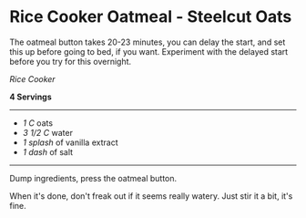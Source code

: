 # Rice Cooker Oatmeal - Steelcut Oats

The oatmeal button takes 20-23 minutes, you can delay the start, and set this up
before going to bed, if you want. Experiment with the delayed start before you
try for this overnight.

*Rice Cooker*

**4 Servings**

---

- *1 C* oats
- *3 1/2 C* water
- *1 splash* of vanilla extract
- *1 dash* of salt

---

Dump ingredients, press the oatmeal button.

When it's done, don't freak out if it seems really watery. Just stir it a bit,
it's fine.
